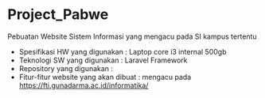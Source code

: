 # Project_Pabwe
Pebuatan Website Sistem Informasi yang mengacu pada SI kampus tertentu

- Spesifikasi HW yang digunakan         : Laptop core i3 internal 500gb
- Teknologi SW yang digunakan           : Laravel Framework
- Repository yang digunakan             : 
- Fitur-fitur website yang akan dibuat  : mengacu pada https://fti.gunadarma.ac.id/informatika/
